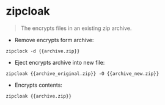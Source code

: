 # zipcloak

> The encrypts files in an existing zip archive.

- Remove encrypts form archive:

`zipclock -d {{archive.zip}}`

- Eject encrypts archive into new file:

`zipcloak {{archive_original.zip}} -O {{archive_new.zip}}`

- Encrypts contents:

`zipcloak {{archive.zip}}`
